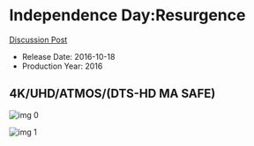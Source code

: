 # Independence Day:Resurgence

[Discussion Post](https://www.avsforum.com/threads/bass-eq-for-filtered-movies.2995212/post-56885250)

* Release Date: 2016-10-18
* Production Year: 2016

## 4K/UHD/ATMOS/(DTS-HD MA SAFE)

![img 0](https://i.imgur.com/L1SVgE8.jpg)

![img 1](https://i.imgur.com/43FJNkV.png)

